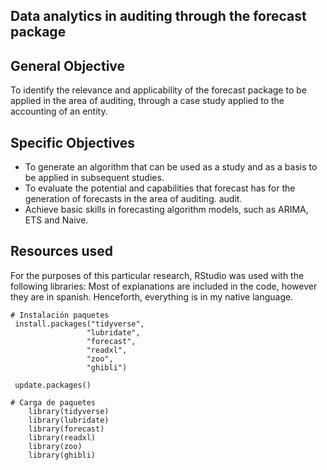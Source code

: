 ## Data analytics in auditing through the forecast package

## General Objective

To identify the relevance and applicability of the forecast package to be applied in the area of auditing, through a case study applied to the accounting of an entity.

## Specific Objectives

- To generate an algorithm that can be used as a study and as a basis to be applied in subsequent studies.
- To evaluate the potential and capabilities that forecast has for the generation of forecasts in the area of auditing.
  audit.
- Achieve basic skills in forecasting algorithm models, such as ARIMA, ETS and Naive.

## Resources used

For the purposes of this particular research, RStudio was used with the following libraries:
Most of explanations are included in the code, however they are in spanish. Henceforth, everything is in my native language.
```
# Instalación paquetes
 install.packages("tidyverse",
                 "lubridate",
                 "forecast",
                 "readxl",
                 "zoo",
                 "ghibli")

 update.packages()

# Carga de paquetes
    library(tidyverse)
    library(lubridate)
    library(forecast)
    library(readxl)
    library(zoo)
    library(ghibli)
```
